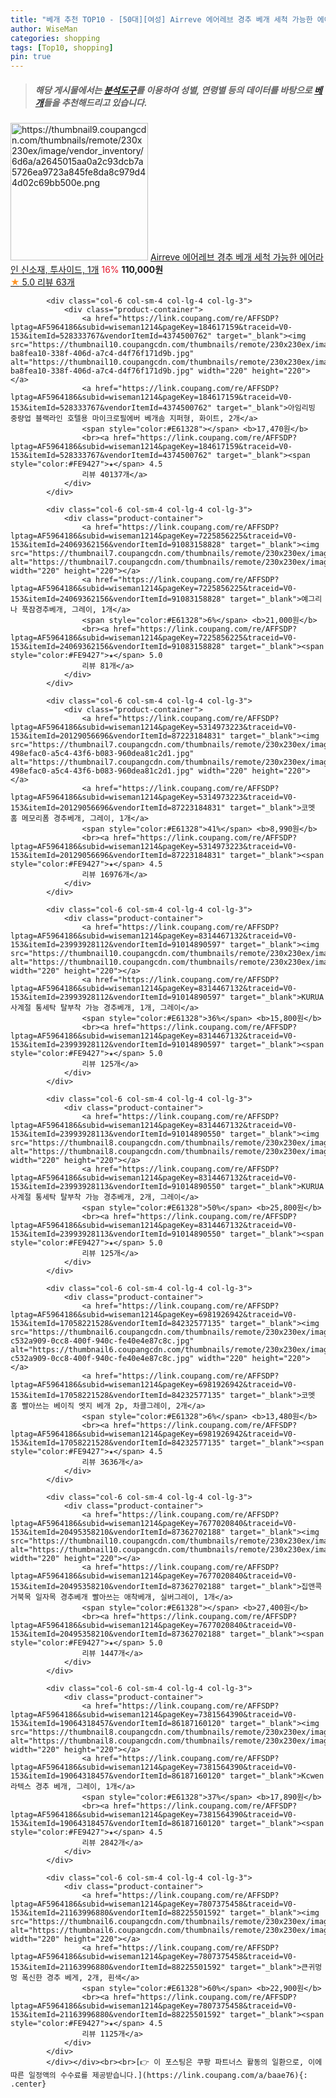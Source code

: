 ```yaml
---
title: "베개 추천 TOP10 - [50대][여성] Airreve 에어레브 경추 베개 세척 가능한 에어라인 신소재, 투사이드, 1개"
author: WiseMan
categories: shopping
tags: [Top10, shopping]
pin: true
---
```


> ##### 해당 게시물에서는 [**분석도구**](https://itemscout.io/)를 이용하여 **성별**, **연령별** 등의 데이터를 바탕으로 [**베개**](https://link.coupang.com/a/baae76)들을 추천해드리고 있습니다.
<div class="container"><div class="row">
            <div class="col-6 col-sm-4 col-lg-4 col-lg-3">
                <div class="product-container">
                    <a href="https://link.coupang.com/re/AFFSDP?lptag=AF5964186&subid=wiseman1214&pageKey=8409899305&traceid=V0-153&itemId=24315594002&vendorItemId=90923090684" target="_blank"><img src="https://thumbnail9.coupangcdn.com/thumbnails/remote/230x230ex/image/vendor_inventory/6d6a/a2645015aa0a2c93dcb7a5726ea9723a845fe8da8c979d44d02c69bb500e.png" alt="https://thumbnail9.coupangcdn.com/thumbnails/remote/230x230ex/image/vendor_inventory/6d6a/a2645015aa0a2c93dcb7a5726ea9723a845fe8da8c979d44d02c69bb500e.png" width="220" height="220"></a>
                    <a href="https://link.coupang.com/re/AFFSDP?lptag=AF5964186&subid=wiseman1214&pageKey=8409899305&traceid=V0-153&itemId=24315594002&vendorItemId=90923090684" target="_blank">Airreve 에어레브 경추 베개 세척 가능한 에어라인 신소재, 투사이드, 1개</a>
                    <span style="color:#E61328">16%</span> <b>110,000원</b>
                    <br><a href="https://link.coupang.com/re/AFFSDP?lptag=AF5964186&subid=wiseman1214&pageKey=8409899305&traceid=V0-153&itemId=24315594002&vendorItemId=90923090684" target="_blank"><span style="color:#FE9427">★</span> 5.0
                    리뷰 63개</a>
                </div>
            </div>
            
            <div class="col-6 col-sm-4 col-lg-4 col-lg-3">
                <div class="product-container">
                    <a href="https://link.coupang.com/re/AFFSDP?lptag=AF5964186&subid=wiseman1214&pageKey=184617159&traceid=V0-153&itemId=528333767&vendorItemId=4374500762" target="_blank"><img src="https://thumbnail10.coupangcdn.com/thumbnails/remote/230x230ex/image/retail/images/3753899275254625-ba8fea10-338f-406d-a7c4-d4f76f171d9b.jpg" alt="https://thumbnail10.coupangcdn.com/thumbnails/remote/230x230ex/image/retail/images/3753899275254625-ba8fea10-338f-406d-a7c4-d4f76f171d9b.jpg" width="220" height="220"></a>
                    <a href="https://link.coupang.com/re/AFFSDP?lptag=AF5964186&subid=wiseman1214&pageKey=184617159&traceid=V0-153&itemId=528333767&vendorItemId=4374500762" target="_blank">아임리빙 중량업 블랙라인 호텔용 마이크로필에버 베개솜 지퍼형, 화이트, 2개</a>
                    <span style="color:#E61328"></span> <b>17,470원</b>
                    <br><a href="https://link.coupang.com/re/AFFSDP?lptag=AF5964186&subid=wiseman1214&pageKey=184617159&traceid=V0-153&itemId=528333767&vendorItemId=4374500762" target="_blank"><span style="color:#FE9427">★</span> 4.5
                    리뷰 40137개</a>
                </div>
            </div>
            
            <div class="col-6 col-sm-4 col-lg-4 col-lg-3">
                <div class="product-container">
                    <a href="https://link.coupang.com/re/AFFSDP?lptag=AF5964186&subid=wiseman1214&pageKey=7225856225&traceid=V0-153&itemId=24069362156&vendorItemId=91083158828" target="_blank"><img src="https://thumbnail7.coupangcdn.com/thumbnails/remote/230x230ex/image/vendor_inventory/84ea/a2d8086c516868b2de204f93bd849cc954c6fe41620e38a1525bb24a3a2e.jpg" alt="https://thumbnail7.coupangcdn.com/thumbnails/remote/230x230ex/image/vendor_inventory/84ea/a2d8086c516868b2de204f93bd849cc954c6fe41620e38a1525bb24a3a2e.jpg" width="220" height="220"></a>
                    <a href="https://link.coupang.com/re/AFFSDP?lptag=AF5964186&subid=wiseman1214&pageKey=7225856225&traceid=V0-153&itemId=24069362156&vendorItemId=91083158828" target="_blank">예그리나 푹잠경추베개, 그레이, 1개</a>
                    <span style="color:#E61328">6%</span> <b>21,000원</b>
                    <br><a href="https://link.coupang.com/re/AFFSDP?lptag=AF5964186&subid=wiseman1214&pageKey=7225856225&traceid=V0-153&itemId=24069362156&vendorItemId=91083158828" target="_blank"><span style="color:#FE9427">★</span> 5.0
                    리뷰 81개</a>
                </div>
            </div>
            
            <div class="col-6 col-sm-4 col-lg-4 col-lg-3">
                <div class="product-container">
                    <a href="https://link.coupang.com/re/AFFSDP?lptag=AF5964186&subid=wiseman1214&pageKey=5314973223&traceid=V0-153&itemId=20129056696&vendorItemId=87223184831" target="_blank"><img src="https://thumbnail7.coupangcdn.com/thumbnails/remote/230x230ex/image/retail/images/624397492515072-498efac0-a5c4-43f6-b083-960dea81c2d1.jpg" alt="https://thumbnail7.coupangcdn.com/thumbnails/remote/230x230ex/image/retail/images/624397492515072-498efac0-a5c4-43f6-b083-960dea81c2d1.jpg" width="220" height="220"></a>
                    <a href="https://link.coupang.com/re/AFFSDP?lptag=AF5964186&subid=wiseman1214&pageKey=5314973223&traceid=V0-153&itemId=20129056696&vendorItemId=87223184831" target="_blank">코멧 홈 메모리폼 경추베개, 그레이, 1개</a>
                    <span style="color:#E61328">41%</span> <b>8,990원</b>
                    <br><a href="https://link.coupang.com/re/AFFSDP?lptag=AF5964186&subid=wiseman1214&pageKey=5314973223&traceid=V0-153&itemId=20129056696&vendorItemId=87223184831" target="_blank"><span style="color:#FE9427">★</span> 4.5
                    리뷰 16976개</a>
                </div>
            </div>
            
            <div class="col-6 col-sm-4 col-lg-4 col-lg-3">
                <div class="product-container">
                    <a href="https://link.coupang.com/re/AFFSDP?lptag=AF5964186&subid=wiseman1214&pageKey=8314467132&traceid=V0-153&itemId=23993928112&vendorItemId=91014890597" target="_blank"><img src="https://thumbnail10.coupangcdn.com/thumbnails/remote/230x230ex/image/vendor_inventory/b291/99d3d7f339a2d68a025c0f932887723f4a7cf35efd3e78d8f367f81f1239.png" alt="https://thumbnail10.coupangcdn.com/thumbnails/remote/230x230ex/image/vendor_inventory/b291/99d3d7f339a2d68a025c0f932887723f4a7cf35efd3e78d8f367f81f1239.png" width="220" height="220"></a>
                    <a href="https://link.coupang.com/re/AFFSDP?lptag=AF5964186&subid=wiseman1214&pageKey=8314467132&traceid=V0-153&itemId=23993928112&vendorItemId=91014890597" target="_blank">KURUA 사계절 통세탁 탈부착 가능 경추베개, 1개, 그레이</a>
                    <span style="color:#E61328">36%</span> <b>15,800원</b>
                    <br><a href="https://link.coupang.com/re/AFFSDP?lptag=AF5964186&subid=wiseman1214&pageKey=8314467132&traceid=V0-153&itemId=23993928112&vendorItemId=91014890597" target="_blank"><span style="color:#FE9427">★</span> 5.0
                    리뷰 125개</a>
                </div>
            </div>
            
            <div class="col-6 col-sm-4 col-lg-4 col-lg-3">
                <div class="product-container">
                    <a href="https://link.coupang.com/re/AFFSDP?lptag=AF5964186&subid=wiseman1214&pageKey=8314467132&traceid=V0-153&itemId=23993928113&vendorItemId=91014890550" target="_blank"><img src="https://thumbnail8.coupangcdn.com/thumbnails/remote/230x230ex/image/vendor_inventory/0efb/1fa1863960ee97df4ff63217fd64ee969c398be6c993559914c7827847e6.jpg" alt="https://thumbnail8.coupangcdn.com/thumbnails/remote/230x230ex/image/vendor_inventory/0efb/1fa1863960ee97df4ff63217fd64ee969c398be6c993559914c7827847e6.jpg" width="220" height="220"></a>
                    <a href="https://link.coupang.com/re/AFFSDP?lptag=AF5964186&subid=wiseman1214&pageKey=8314467132&traceid=V0-153&itemId=23993928113&vendorItemId=91014890550" target="_blank">KURUA 사계절 통세탁 탈부착 가능 경추베개, 2개, 그레이</a>
                    <span style="color:#E61328">50%</span> <b>25,800원</b>
                    <br><a href="https://link.coupang.com/re/AFFSDP?lptag=AF5964186&subid=wiseman1214&pageKey=8314467132&traceid=V0-153&itemId=23993928113&vendorItemId=91014890550" target="_blank"><span style="color:#FE9427">★</span> 5.0
                    리뷰 125개</a>
                </div>
            </div>
            
            <div class="col-6 col-sm-4 col-lg-4 col-lg-3">
                <div class="product-container">
                    <a href="https://link.coupang.com/re/AFFSDP?lptag=AF5964186&subid=wiseman1214&pageKey=6981926942&traceid=V0-153&itemId=17058221528&vendorItemId=84232577135" target="_blank"><img src="https://thumbnail6.coupangcdn.com/thumbnails/remote/230x230ex/image/retail/images/2021083757364982-c532a909-0cc8-400f-940c-fe40e4e87c8c.jpg" alt="https://thumbnail6.coupangcdn.com/thumbnails/remote/230x230ex/image/retail/images/2021083757364982-c532a909-0cc8-400f-940c-fe40e4e87c8c.jpg" width="220" height="220"></a>
                    <a href="https://link.coupang.com/re/AFFSDP?lptag=AF5964186&subid=wiseman1214&pageKey=6981926942&traceid=V0-153&itemId=17058221528&vendorItemId=84232577135" target="_blank">코멧 홈 빨아쓰는 베이직 엣지 베개 2p, 차콜그레이, 2개</a>
                    <span style="color:#E61328">6%</span> <b>13,480원</b>
                    <br><a href="https://link.coupang.com/re/AFFSDP?lptag=AF5964186&subid=wiseman1214&pageKey=6981926942&traceid=V0-153&itemId=17058221528&vendorItemId=84232577135" target="_blank"><span style="color:#FE9427">★</span> 4.5
                    리뷰 3636개</a>
                </div>
            </div>
            
            <div class="col-6 col-sm-4 col-lg-4 col-lg-3">
                <div class="product-container">
                    <a href="https://link.coupang.com/re/AFFSDP?lptag=AF5964186&subid=wiseman1214&pageKey=7677020840&traceid=V0-153&itemId=20495358210&vendorItemId=87362702188" target="_blank"><img src="https://thumbnail10.coupangcdn.com/thumbnails/remote/230x230ex/image/vendor_inventory/6e06/3fc3e5869ddd2fcdcd123581388f0e9e4b6eb470d6ce5a1427e3676bf30d.jpg" alt="https://thumbnail10.coupangcdn.com/thumbnails/remote/230x230ex/image/vendor_inventory/6e06/3fc3e5869ddd2fcdcd123581388f0e9e4b6eb470d6ce5a1427e3676bf30d.jpg" width="220" height="220"></a>
                    <a href="https://link.coupang.com/re/AFFSDP?lptag=AF5964186&subid=wiseman1214&pageKey=7677020840&traceid=V0-153&itemId=20495358210&vendorItemId=87362702188" target="_blank">집앤콕 거북목 일자목 경추베개 빨아쓰는 애착베개, 실버그레이, 1개</a>
                    <span style="color:#E61328"></span> <b>27,400원</b>
                    <br><a href="https://link.coupang.com/re/AFFSDP?lptag=AF5964186&subid=wiseman1214&pageKey=7677020840&traceid=V0-153&itemId=20495358210&vendorItemId=87362702188" target="_blank"><span style="color:#FE9427">★</span> 5.0
                    리뷰 1447개</a>
                </div>
            </div>
            
            <div class="col-6 col-sm-4 col-lg-4 col-lg-3">
                <div class="product-container">
                    <a href="https://link.coupang.com/re/AFFSDP?lptag=AF5964186&subid=wiseman1214&pageKey=7381564390&traceid=V0-153&itemId=19064318457&vendorItemId=86187160120" target="_blank"><img src="https://thumbnail8.coupangcdn.com/thumbnails/remote/230x230ex/image/vendor_inventory/dc6a/a16f2a17e02fd419f8e26933944aaae47dbf31fdca0fcde8052b8a174975.jpg" alt="https://thumbnail8.coupangcdn.com/thumbnails/remote/230x230ex/image/vendor_inventory/dc6a/a16f2a17e02fd419f8e26933944aaae47dbf31fdca0fcde8052b8a174975.jpg" width="220" height="220"></a>
                    <a href="https://link.coupang.com/re/AFFSDP?lptag=AF5964186&subid=wiseman1214&pageKey=7381564390&traceid=V0-153&itemId=19064318457&vendorItemId=86187160120" target="_blank">Kcwen 라텍스 경추 베개, 그레이, 1개</a>
                    <span style="color:#E61328">37%</span> <b>17,890원</b>
                    <br><a href="https://link.coupang.com/re/AFFSDP?lptag=AF5964186&subid=wiseman1214&pageKey=7381564390&traceid=V0-153&itemId=19064318457&vendorItemId=86187160120" target="_blank"><span style="color:#FE9427">★</span> 4.5
                    리뷰 2842개</a>
                </div>
            </div>
            
            <div class="col-6 col-sm-4 col-lg-4 col-lg-3">
                <div class="product-container">
                    <a href="https://link.coupang.com/re/AFFSDP?lptag=AF5964186&subid=wiseman1214&pageKey=7807375458&traceid=V0-153&itemId=21163996880&vendorItemId=88225501592" target="_blank"><img src="https://thumbnail6.coupangcdn.com/thumbnails/remote/230x230ex/image/vendor_inventory/ceff/9ff51ef0e25e3fac4de024dc11e12e41973a14c052534c9a8690384bf634.jpg" alt="https://thumbnail6.coupangcdn.com/thumbnails/remote/230x230ex/image/vendor_inventory/ceff/9ff51ef0e25e3fac4de024dc11e12e41973a14c052534c9a8690384bf634.jpg" width="220" height="220"></a>
                    <a href="https://link.coupang.com/re/AFFSDP?lptag=AF5964186&subid=wiseman1214&pageKey=7807375458&traceid=V0-153&itemId=21163996880&vendorItemId=88225501592" target="_blank">큰귀멍멍 폭신한 경추 베게, 2개, 흰색</a>
                    <span style="color:#E61328">60%</span> <b>22,900원</b>
                    <br><a href="https://link.coupang.com/re/AFFSDP?lptag=AF5964186&subid=wiseman1214&pageKey=7807375458&traceid=V0-153&itemId=21163996880&vendorItemId=88225501592" target="_blank"><span style="color:#FE9427">★</span> 4.5
                    리뷰 1125개</a>
                </div>
            </div>
            </div></div><br><br>[👉 이 포스팅은 쿠팡 파트너스 활동의 일환으로, 이에 따른 일정액의 수수료를 제공받습니다.](https://link.coupang.com/a/baae76){: .center}